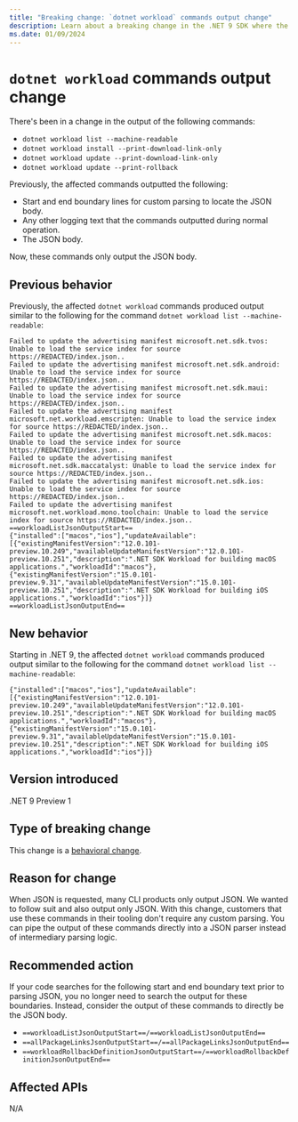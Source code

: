 ```yaml
---
title: "Breaking change: `dotnet workload` commands output change"
description: Learn about a breaking change in the .NET 9 SDK where the `dotnet workload` commands output only the JSON body.
ms.date: 01/09/2024
---
```

# `dotnet workload` commands output change

There's been in a change in the output of the following commands:

- `dotnet workload list --machine-readable`
- `dotnet workload install --print-download-link-only`
- `dotnet workload update --print-download-link-only`
- `dotnet workload update --print-rollback`

Previously, the affected commands outputted the following:

- Start and end boundary lines for custom parsing to locate the JSON body.
- Any other logging text that the commands outputted during normal operation.
- The JSON body.

Now, these commands only output the JSON body.

## Previous behavior

Previously, the affected `dotnet workload` commands produced output similar to the following for the command `dotnet workload list --machine-readable`:

```output
Failed to update the advertising manifest microsoft.net.sdk.tvos: Unable to load the service index for source https://REDACTED/index.json..
Failed to update the advertising manifest microsoft.net.sdk.android: Unable to load the service index for source https://REDACTED/index.json..
Failed to update the advertising manifest microsoft.net.sdk.maui: Unable to load the service index for source https://REDACTED/index.json..
Failed to update the advertising manifest microsoft.net.workload.emscripten: Unable to load the service index for source https://REDACTED/index.json..
Failed to update the advertising manifest microsoft.net.sdk.macos: Unable to load the service index for source https://REDACTED/index.json..
Failed to update the advertising manifest microsoft.net.sdk.maccatalyst: Unable to load the service index for source https://REDACTED/index.json..
Failed to update the advertising manifest microsoft.net.sdk.ios: Unable to load the service index for source https://REDACTED/index.json..
Failed to update the advertising manifest microsoft.net.workload.mono.toolchain: Unable to load the service index for source https://REDACTED/index.json..
==workloadListJsonOutputStart==
{"installed":["macos","ios"],"updateAvailable":[{"existingManifestVersion":"12.0.101-preview.10.249","availableUpdateManifestVersion":"12.0.101-preview.10.251","description":".NET SDK Workload for building macOS applications.","workloadId":"macos"},{"existingManifestVersion":"15.0.101-preview.9.31","availableUpdateManifestVersion":"15.0.101-preview.10.251","description":".NET SDK Workload for building iOS applications.","workloadId":"ios"}]}
==workloadListJsonOutputEnd==
```

## New behavior

Starting in .NET 9, the affected `dotnet workload` commands produced output similar to the following for the command `dotnet workload list --machine-readable`:

```output
{"installed":["macos","ios"],"updateAvailable":[{"existingManifestVersion":"12.0.101-preview.10.249","availableUpdateManifestVersion":"12.0.101-preview.10.251","description":".NET SDK Workload for building macOS applications.","workloadId":"macos"},{"existingManifestVersion":"15.0.101-preview.9.31","availableUpdateManifestVersion":"15.0.101-preview.10.251","description":".NET SDK Workload for building iOS applications.","workloadId":"ios"}]}
```

## Version introduced

.NET 9 Preview 1

## Type of breaking change

This change is a [behavioral change](../../categories.md#behavioral-change).

## Reason for change

When JSON is requested, many CLI products only output JSON. We wanted to follow suit and also output only JSON. With this change, customers that use these commands in their tooling don't require any custom parsing. You can pipe the output of these commands directly into a JSON parser instead of intermediary parsing logic.

## Recommended action

If your code searches for the following start and end boundary text prior to parsing JSON, you no longer need to search the output for these boundaries. Instead, consider the output of these commands to directly be the JSON body.

- `==workloadListJsonOutputStart==/==workloadListJsonOutputEnd==`
- `==allPackageLinksJsonOutputStart==/==allPackageLinksJsonOutputEnd==`
- `==workloadRollbackDefinitionJsonOutputStart==/==workloadRollbackDefinitionJsonOutputEnd==`

## Affected APIs

N/A
